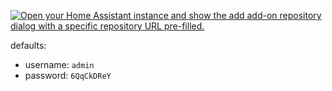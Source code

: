 [![Open your Home Assistant instance and show the add add-on repository dialog with a specific repository URL pre-filled.](https://my.home-assistant.io/badges/supervisor_add_addon_repository.svg)](https://my.home-assistant.io/redirect/supervisor_add_addon_repository/?repository_url=https%3A%2F%2Fgithub.com%2Ffabiosv%2Fhassios-addon-qbitTorrent)

defaults:
- username: `admin`
- password: `6QqCkDReY`
